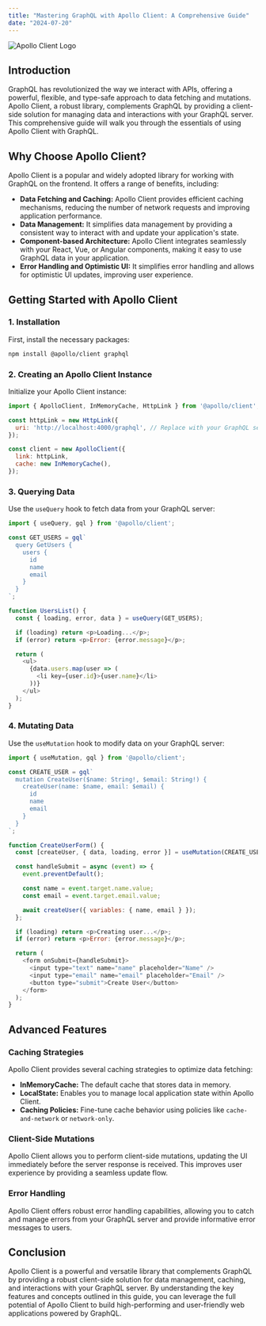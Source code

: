 ```yaml
---
title: "Mastering GraphQL with Apollo Client: A Comprehensive Guide"
date: "2024-07-20"
---
```



![Apollo Client Logo](https://avatars.githubusercontent.com/u/32581433?s=200&v=4)

## Introduction

GraphQL has revolutionized the way we interact with APIs, offering a powerful, flexible, and type-safe approach to data fetching and mutations. Apollo Client, a robust library, complements GraphQL by providing a client-side solution for managing data and interactions with your GraphQL server. This comprehensive guide will walk you through the essentials of using Apollo Client with GraphQL.

## Why Choose Apollo Client?

Apollo Client is a popular and widely adopted library for working with GraphQL on the frontend. It offers a range of benefits, including:

* **Data Fetching and Caching:** Apollo Client provides efficient caching mechanisms, reducing the number of network requests and improving application performance.
* **Data Management:** It simplifies data management by providing a consistent way to interact with and update your application's state.
* **Component-based Architecture:** Apollo Client integrates seamlessly with your React, Vue, or Angular components, making it easy to use GraphQL data in your application.
* **Error Handling and Optimistic UI:** It simplifies error handling and allows for optimistic UI updates, improving user experience.

## Getting Started with Apollo Client

### 1. Installation

First, install the necessary packages:

```bash
npm install @apollo/client graphql
```

### 2. Creating an Apollo Client Instance

Initialize your Apollo Client instance:

```javascript
import { ApolloClient, InMemoryCache, HttpLink } from '@apollo/client';

const httpLink = new HttpLink({
  uri: 'http://localhost:4000/graphql', // Replace with your GraphQL server URL
});

const client = new ApolloClient({
  link: httpLink,
  cache: new InMemoryCache(),
});
```

### 3. Querying Data

Use the `useQuery` hook to fetch data from your GraphQL server:

```javascript
import { useQuery, gql } from '@apollo/client';

const GET_USERS = gql`
  query GetUsers {
    users {
      id
      name
      email
    }
  }
`;

function UsersList() {
  const { loading, error, data } = useQuery(GET_USERS);

  if (loading) return <p>Loading...</p>;
  if (error) return <p>Error: {error.message}</p>;

  return (
    <ul>
      {data.users.map(user => (
        <li key={user.id}>{user.name}</li>
      ))}
    </ul>
  );
}
```

### 4. Mutating Data

Use the `useMutation` hook to modify data on your GraphQL server:

```javascript
import { useMutation, gql } from '@apollo/client';

const CREATE_USER = gql`
  mutation CreateUser($name: String!, $email: String!) {
    createUser(name: $name, email: $email) {
      id
      name
      email
    }
  }
`;

function CreateUserForm() {
  const [createUser, { data, loading, error }] = useMutation(CREATE_USER);

  const handleSubmit = async (event) => {
    event.preventDefault();

    const name = event.target.name.value;
    const email = event.target.email.value;

    await createUser({ variables: { name, email } });
  };

  if (loading) return <p>Creating user...</p>;
  if (error) return <p>Error: {error.message}</p>;

  return (
    <form onSubmit={handleSubmit}>
      <input type="text" name="name" placeholder="Name" />
      <input type="email" name="email" placeholder="Email" />
      <button type="submit">Create User</button>
    </form>
  );
}
```

## Advanced Features

### Caching Strategies

Apollo Client provides several caching strategies to optimize data fetching:

* **InMemoryCache:** The default cache that stores data in memory.
* **LocalState:** Enables you to manage local application state within Apollo Client.
* **Caching Policies:** Fine-tune cache behavior using policies like `cache-and-network` or `network-only`.

### Client-Side Mutations

Apollo Client allows you to perform client-side mutations, updating the UI immediately before the server response is received. This improves user experience by providing a seamless update flow.

### Error Handling

Apollo Client offers robust error handling capabilities, allowing you to catch and manage errors from your GraphQL server and provide informative error messages to users.

## Conclusion

Apollo Client is a powerful and versatile library that complements GraphQL by providing a robust client-side solution for data management, caching, and interactions with your GraphQL server. By understanding the key features and concepts outlined in this guide, you can leverage the full potential of Apollo Client to build high-performing and user-friendly web applications powered by GraphQL.